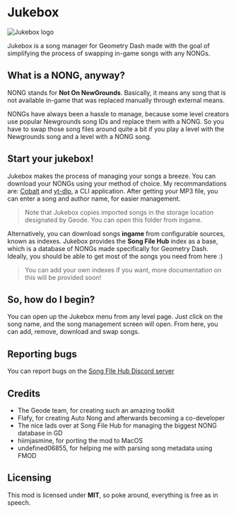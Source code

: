 # Jukebox

<img src="./logo.png" alt="Jukebox logo" />

Jukebox is a song manager for Geometry Dash made with the goal of simplifying the process of swapping in-game songs with any NONGs.

## What is a NONG, anyway?

NONG stands for **Not On NewGrounds**. Basically, it means any song that is not available in-game that was replaced manually through external means.

NONGs have always been a hassle to manage, because some level creators use popular Newgrounds song IDs and replace them with a NONG. So you have to swap those song files around quite a bit if you play a level with the Newgrounds song and a level with a NONG song.

## Start your jukebox!

Jukebox makes the process of managing your songs a breeze. You can download your NONGs using your method of choice. My recommandations are: [Cobalt](https://cobalt.tools/) and [yt-dlp](https://github.com/yt-dlp/yt-dlp), a CLI application. After getting your MP3 file, you can enter a song and author name, for easier management.

> Note that Jukebox copies imported songs in the storage location designated by Geode. You can open this folder from ingame.

Alternatively, you can download songs **ingame** from configurable sources, known as indexes. Jukebox provides the **Song File Hub** index as a base, which is a database of NONGs made specifically for Geometry Dash. Ideally, you should be able to get most of the songs you need from here :) 

> You can add your own indexes if you want, more documentation on this will be provided soon!

## So, how do I begin?

You can open up the Jukebox menu from any level page. Just click on the song name, and the song management screen will open. From here, you can add, remove, download and swap songs.

## Reporting bugs

You can report bugs on the [Song FIle Hub Discord server](https://discord.gg/SFE7qxYFyU)

## Credits

- The Geode team, for creating such an amazing toolkit
- Flafy, for creating Auto Nong and afterwards becoming a co-developer
- The nice lads over at Song File Hub for managing the biggest NONG database in GD
- hiimjasmine, for porting the mod to MacOS
- undefined06855, for helping me with parsing song metadata using FMOD

## Licensing

This mod is licensed under **MIT**, so poke around, everything is free as in speech.
